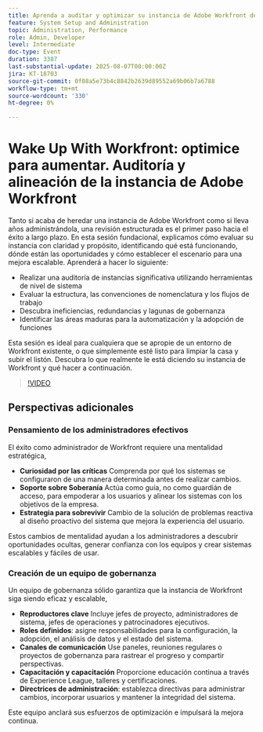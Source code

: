 ```yaml
---
title: Aprenda a auditar y optimizar su instancia de Adobe Workfront descubriendo ineficiencias, mejorando la estructura y preparando el terreno para un éxito escalable.
feature: System Setup and Administration
topic: Administration, Performance
role: Admin, Developer
level: Intermediate
doc-type: Event
duration: 3387
last-substantial-update: 2025-08-07T00:00:00Z
jira: KT-18703
source-git-commit: 0f08a5e73b4c8842b2639d89552a69b06b7a6788
workflow-type: tm+mt
source-wordcount: '330'
ht-degree: 0%

---
```



# Wake Up With Workfront: optimice para aumentar. Auditoría y alineación de la instancia de Adobe Workfront

Tanto si acaba de heredar una instancia de Adobe Workfront como si lleva años administrándola, una revisión estructurada es el primer paso hacia el éxito a largo plazo. En esta sesión fundacional, explicamos cómo evaluar su instancia con claridad y propósito, identificando qué está funcionando, dónde están las oportunidades y cómo establecer el escenario para una mejora escalable. Aprenderá a hacer lo siguiente:

* Realizar una auditoría de instancias significativa utilizando herramientas de nivel de sistema
* Evaluar la estructura, las convenciones de nomenclatura y los flujos de trabajo
* Descubra ineficiencias, redundancias y lagunas de gobernanza
* Identificar las áreas maduras para la automatización y la adopción de funciones

Esta sesión es ideal para cualquiera que se apropie de un entorno de Workfront existente, o que simplemente esté listo para limpiar la casa y subir el listón. Descubra lo que realmente le está diciendo su instancia de Workfront y qué hacer a continuación.

>[!VIDEO](https://video.tv.adobe.com/v/3470621/?learn=on&enablevpops)

## Perspectivas adicionales

### Pensamiento de los administradores efectivos

El éxito como administrador de Workfront requiere una mentalidad estratégica,

* **Curiosidad por las críticas** Comprenda por qué los sistemas se configuraron de una manera determinada antes de realizar cambios.
* **Soporte sobre Soberanía** Actúa como guía, no como guardián de acceso, para empoderar a los usuarios y alinear los sistemas con los objetivos de la empresa.
* **Estrategia para sobrevivir** Cambio de la solución de problemas reactiva al diseño proactivo del sistema que mejora la experiencia del usuario.

Estos cambios de mentalidad ayudan a los administradores a descubrir oportunidades ocultas, generar confianza con los equipos y crear sistemas escalables y fáciles de usar.

### Creación de un equipo de gobernanza

Un equipo de gobernanza sólido garantiza que la instancia de Workfront siga siendo eficaz y escalable,

* **Reproductores clave** Incluye jefes de proyecto, administradores de sistema, jefes de operaciones y patrocinadores ejecutivos.
* **Roles definidos**: asigne responsabilidades para la configuración, la adopción, el análisis de datos y el estado del sistema.
* **Canales de comunicación** Use paneles, reuniones regulares o proyectos de gobernanza para rastrear el progreso y compartir perspectivas.
* **Capacitación y capacitación** Proporcione educación continua a través de Experience League, talleres y certificaciones.
* **Directrices de administración**: establezca directivas para administrar cambios, incorporar usuarios y mantener la integridad del sistema.

Este equipo anclará sus esfuerzos de optimización e impulsará la mejora continua.